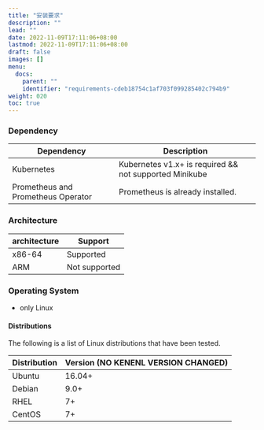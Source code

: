 ```yaml
---
title: "安装要求"
description: ""
lead: ""
date: 2022-11-09T17:11:06+08:00
lastmod: 2022-11-09T17:11:06+08:00
draft: false
images: []
menu:
  docs:
    parent: ""
    identifier: "requirements-cdeb18754c1af703f099285402c794b9"
weight: 020
toc: true
---
```

### Dependency

| **Dependency**                     | **Description**                  |
| ---------------------------------- | -------------------------------- |
| Kubernetes                         | Kubernetes v1.x+ is required && not supported Minikube   |
| Prometheus and Prometheus Operator | Prometheus is already installed. |

### Architecture

| **architecture** | **Support**   |
| ---------------- | ------------- |
| x86-64           | Supported     |
| ARM              | Not supported |

### Operating System

- only Linux

#### Distributions

The following is a list of Linux distributions that have been tested.

| **Distribution** | **Version (NO KENENL VERSION CHANGED)** |
| ---------------- | --------------------------------------- |
| Ubuntu           | 16.04+                                  |
| Debian           | 9.0+                                    |
| RHEL             | 7+                                      |
| CentOS           | 7+                                      |

